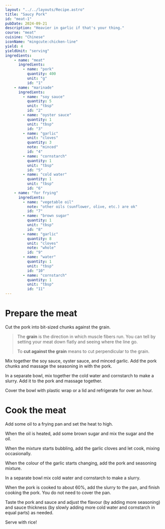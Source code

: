 ```yaml
---
layout: "../../layouts/Recipe.astro"
title: "Saucy Pork"
id: "meat-1"
pubDate: 2024-09-21
description: "Heavier in garlic if that's your thing."
course: "meat"
cuisine: "Chinese"
iconName: "mingcute:chicken-line"
yield: 4
yieldUnit: "serving"
ingredients:
    - name: "meat"
      ingredients:
        - name: "pork"
          quantity: 400
          unit: "g"
          id: "1"
    - name: "marinade"
      ingredients:
        - name: "soy sauce"
          quantity: 5
          unit: "tbsp"
          id: "2"
        - name: "oyster sauce"
          quantity: 1
          unit: "tbsp"
          id: "3"
        - name: "garlic"
          unit: "cloves"
          quantity: 3
          note: "minced"
          id: "4"
        - name: "cornstarch"
          quantity: 1
          unit: "tbsp"
          id: "5"
        - name: "cold water"
          quantity: 1
          unit: "tbsp"
          id: "6"
    - name: "for frying"
      ingredients: 
        - name: "vegetable oil"
          note: "other oils (sunflower, olive, etc.) are ok"
          id: "7"
        - name: "brown sugar"
          quantity: 1
          unit: "tbsp"
          id: "8"
        - name: "garlic"
          quantity: 8
          unit: "cloves"
          note: "whole"
          id: "9"
        - name: "water"
          quantity: 1
          unit: "tbsp"
          id: "10"
        - name: "cornstarch"
          quantity: 1
          unit: "tbsp"
          id: "11"
---
```

# Prepare the meat
Cut the <span class="ingredient" data-id="1">pork</span> into bit-sized chunks against the grain.
> The **grain** is the direction in which muscle fibers run. You can tell by setting your meat down flatly and seeing where the line go. 
>
> To **cut against the grain** means to cut perpendicular to the grain.

Mix together the <span class="ingredient" data-id="2">soy sauce</span>, <span class="ingredient" data-id="3">oyster sauce</span>, and <span class="ingredient" data-id="4">minced garlic</span>. Add the pork chunks and massage the seasoning in with the pork.

In a separate bowl, mix together the <span class="ingredient" data-id="6">cold water</span> and <span class="ingredient" data-id="5">cornstarch</span> to make a slurry. Add it to the pork and massage together.

Cover the bowl with plastic wrap or a lid and refrigerate for over an hour.

# Cook the meat
Add some <span class="ingredient" data-id="7">oil</span> to a frying pan and set the heat to high.

When the oil is heated, add some <span class="ingredient" data-id="8">brown sugar</span> and mix the sugar and the oil.

When the mixture starts bubbling, add the <span class="ingredient" data-id="9">garlic cloves</span> and let cook, mixing occasionally. 

When the colour of the garlic starts changing, add the pork and seasoning mixture.

In a separate bowl mix <span class="ingredient" data-id="10">cold water</span> and <span class="ingredient" data-id="11">cornstarch</span> to make a slurry.

When the pork is cooked to about 60%, add the slurry to the pan, and finish cooking the pork. You do not need to cover the pan.

Taste the pork and sauce and adjust the flavour (by adding more seasoning) and sauce thickness (by slowly adding more cold water and cornstarch in equal parts) as needed.

Serve with rice!